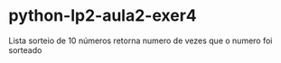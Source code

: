 # python-lp2-aula2-exer4
Lista sorteio de 10 números retorna numero de vezes que o numero foi sorteado

